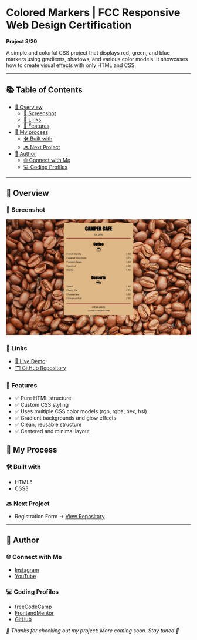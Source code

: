 # Colored Markers | FCC Responsive Web Design Certification

**Project 3/20**

A simple and colorful CSS project that displays red, green, and blue markers using gradients, shadows, and various color models. It showcases how to create visual effects with only HTML and CSS.

---

## 📚 Table of Contents

- [🔎 Overview](#-overview)
  - [📸 Screenshot](#-screenshot)
  - [🔗 Links](#-links)
  - [📌 Features](#-features)
- [🧠 My process](#-my-process)
  - [🛠️ Built with](#️-built-with)
  - [🔜 Next Project](#-next-project)
- [👤 Author](#-author)
  - [🌐 Connect with Me](#-connect-with-me)
  - [💻 Coding Profiles](#-coding-profiles)

---

## 🔎 Overview

### 📸 Screenshot

![screenshot of webpage](./assets/screenshot.jpg)

### 🔗 Links

 - [🔴 Live Demo](https://dalascript.github.io/colored-markers/)
 - [🗂️ GitHub Repository](https://github.com/DalaScript/colored-markers)

### 📌 Features

 - ✅ Pure HTML structure  
 - ✅ Custom CSS styling  
 - ✅ Uses multiple CSS color models (rgb, rgba, hex, hsl)
 - ✅ Gradient backgrounds and glow effects
 - ✅ Clean, reusable structure
 - ✅ Centered and minimal layout

## 🧠 My Process

### 🛠️ Built with

 - HTML5
 - CSS3

### 🔜 Next Project

 - Registration Form → [View Repository](https://github.com/DalaScript/registration-form)

---

## 👤 Author

### 🌐 Connect with Me

 - [Instagram](https://www.instagram.com/DalaScript)
 - [YouTube](https://www.youtube.com/@DalaScript)

### 💻 Coding Profiles

 - [freeCodeCamp](https://www.freecodecamp.org/DalaScript)
 - [FrontendMentor](https://www.frontendmentor.io/profile/DalaScript)
 - [GitHub](https://github.com/DalaScript)

*🙌 Thanks for checking out my project! More coming soon. Stay tuned 🚀*